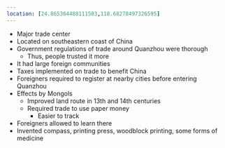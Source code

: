 ```yaml
---
location: [24.865364488111503,118.68278497326595]
---
```


- Major trade center
- Located on southeastern coast of China
- Government regulations of trade around Quanzhou were thorough
	- Thus, people trusted it more
- It had large foreign communities
- Taxes implemented on trade to benefit China
- Foreigners required to register at nearby cities before entering Quanzhou
- Effects by Mongols
	- Improved land route in 13th and 14th centuries
	- Required trade to use paper money
		- Easier to track
- Foreigners allowed to learn there
- Invented compass, printing press, woodblock printing, some forms of medicine